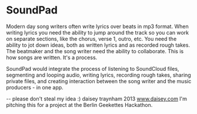 SoundPad
========

Modern day song writers often write lyrics over beats in mp3 format. When writing lyrics you need the ability to jump around the track so you can work on separate sections, like the chorus, verse 1, outro, etc. You need the ability to jot down ideas, both as written lyrics and as recorded rough takes. The beatmaker and the song writer need the ability to collaborate. This is how songs are written. It's a process.

SoundPad would integrate the process of listening to SoundCloud files, segmenting and looping audio, writing lyrics, recording rough takes, sharing private files, and creating interaction between the song writer and the music producers - in one app.


--
please don't steal my idea :)
daisey traynham 2013 www.daisey.com
I'm pitching this for a project at the Berlin Geekettes Hackathon.
